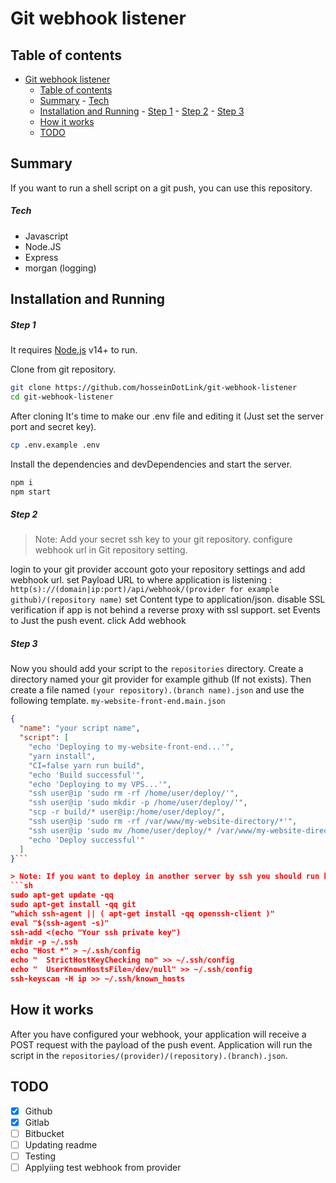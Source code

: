 # Git webhook listener

## Table of contents

- [Git webhook listener](#git-webhook-listener)
  - [Table of contents](#table-of-contents)
  - [Summary](#summary)
        - [Tech](#tech)
  - [Installation and Running](#installation-and-running)
        - [Step 1](#step-1)
        - [Step 2](#step-2)
        - [Step 3](#step-3)
  - [How it works](#how-it-works)
  - [TODO](#todo)

## Summary
If you want to run a shell script on a git push, you can use this repository.

##### Tech
 - Javascript
 - Node.JS
 - Express
 - morgan (logging)

## Installation and Running

##### Step 1
It requires [Node.js](https://nodejs.org/) v14+ to run.

Clone from git repository.
```sh
git clone https://github.com/hosseinDotLink/git-webhook-listener
cd git-webhook-listener
```
After cloning It's time to make our .env file and editing it (Just set the server port and secret key).
```sh
cp .env.example .env
```
Install the dependencies and devDependencies and start the server.
```sh
npm i
npm start
```
##### Step 2

> Note: Add your secret ssh key to your git repository.
configure webhook url in Git repository setting.

login to your git provider account
goto your repository settings and add webhook url.
set Payload URL to where application is listening : `http(s)://(domain|ip:port)/api/webhook/(provider for example github)/(repository name)`
set Content type to application/json.
disable SSL verification if app is not behind a reverse proxy with ssl support.
set Events to Just the push event.
click Add webhook

##### Step 3
Now you should add your script to the `repositories` directory.
Create a directory named your git provider for example github (If not exists).
Then create a file named `(your repository).(branch name).json` and use the following template.
`my-website-front-end.main.json`
```json
{
  "name": "your script name",
  "script": [
    "echo 'Deploying to my-website-front-end...'",
    "yarn install",
    "CI=false yarn run build",
    "echo 'Build successful'",
    "echo 'Deploying to my VPS...'",
    "ssh user@ip 'sudo rm -rf /home/user/deploy/'",
    "ssh user@ip 'sudo mkdir -p /home/user/deploy/'",
    "scp -r build/* user@ip:/home/user/deploy/",
    "ssh user@ip 'sudo rm -rf /var/www/my-website-directory/*'",
    "ssh user@ip 'sudo mv /home/user/deploy/* /var/www/my-website-directory/'",
    "echo 'Deploy successful'"
  ]
}```

> Note: If you want to deploy in another server by ssh you should run below commands in your server terminal.
```sh
sudo apt-get update -qq
sudo apt-get install -qq git
"which ssh-agent || ( apt-get install -qq openssh-client )"
eval "$(ssh-agent -s)"
ssh-add <(echo "Your ssh private key")
mkdir -p ~/.ssh
echo "Host *" > ~/.ssh/config
echo "  StrictHostKeyChecking no" >> ~/.ssh/config
echo "  UserKnownHostsFile=/dev/null" >> ~/.ssh/config
ssh-keyscan -H ip >> ~/.ssh/known_hosts
```
## How it works

After you have configured your webhook, your application will receive a POST request with the payload of the push event.
Application will run the script in the `repositories/(provider)/(repository).(branch).json`.


## TODO
- [x] Github
- [x] Gitlab
- [ ] Bitbucket
- [ ] Updating readme
- [ ] Testing
- [ ] Applyiing test webhook from provider
